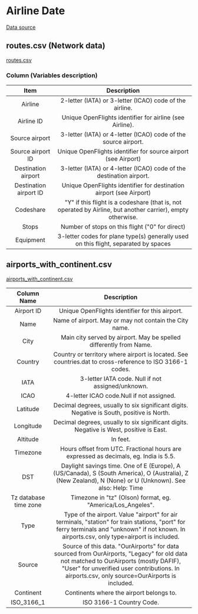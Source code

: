 Airline Date
============================================
[Data source](https://openflights.org/data.html)

## routes.csv (Network data)
[routes.csv](https://github.com/liao961120/liao961120.github.io/blob/master/ds_tour/data/global_airline_network/routes.csv)

### Column (Variables description)

|          Item          |                                                 Description                                                 |
|:----------------------:|:-----------------------------------------------------------------------------------------------------------:|
|         Airline        |                           2-letter (IATA) or 3-letter (ICAO) code of the airline.                           |
|       Airline ID       |                           Unique OpenFlights identifier for airline (see Airline).                          |
|     Source airport     |                        3-letter (IATA) or 4-letter (ICAO) code of the source airport.                       |
|    Source airport ID   |                        Unique OpenFlights identifier for source airport (see Airport)                       |
|   Destination airport  |                     3-letter (IATA) or 4-letter (ICAO) code of the destination airport.                     |
| Destination airport ID |                     Unique OpenFlights identifier for destination airport (see Airport)                     |
|        Codeshare       | "Y" if this flight is a codeshare (that is, not operated by Airline, but another carrier), empty otherwise. |
|          Stops         |                               Number of stops on this flight ("0" for direct)                               |
|        Equipment       |             3-letter codes for plane type(s) generally used on this flight, separated by spaces             |

## airports_with_continent.csv
[airports_with_continent.csv](https://github.com/liao961120/liao961120.github.io/blob/master/ds_tour/data/global_airline_network/cleaned/airports_with_continent.csv)

|      Column Name      |                                                                                                               Description                                                                                                              |
|:---------------------:|:--------------------------------------------------------------------------------------------------------------------------------------------------------------------------------------------------------------------------------------:|
|       Airport ID      |                                                                                             Unique OpenFlights identifier for this airport.                                                                                            |
|          Name         |                                                                                         Name of airport. May or may not contain the City name.                                                                                         |
|          City         |                                                                                   Main city served by airport. May be spelled differently from Name.                                                                                   |
|        Country        |                                                                Country or territory where airport is located. See countries.dat to cross-reference to ISO 3166-1 codes.                                                                |
|          IATA         |                                                                                            3-letter IATA code. Null if not assigned/unknown.                                                                                           |
|          ICAO         |                                                                                                4-letter ICAO code.Null if not assigned.                                                                                                |
|        Latitude       |                                                                        Decimal degrees, usually to six significant digits. Negative is South, positive is North.                                                                       |
|       Longitude       |                                                                         Decimal degrees, usually to six significant digits. Negative is West, positive is East.                                                                        |
|        Altitude       |                                                                                                                In feet.                                                                                                                |
|        Timezone       |                                                                          Hours offset from UTC. Fractional hours are expressed as decimals, eg. India is 5.5.                                                                          |
|          DST          |                                        Daylight savings time. One of E (Europe), A (US/Canada), S (South America), O (Australia), Z (New Zealand), N (None) or U (Unknown). See also: Help: Time                                       |
| Tz database time zone |                                                                                       Timezone in "tz" (Olson) format, eg. "America/Los_Angeles".                                                                                      |
|          Type         |                      Type of the airport. Value "airport" for air terminals, "station" for train stations, "port" for ferry terminals and "unknown" if not known. In airports.csv, only type=airport is included.                      |
|         Source        | Source of this data. "OurAirports" for data sourced from OurAirports, "Legacy" for old data not matched to OurAirports (mostly DAFIF), "User" for unverified user contributions. In airports.csv, only source=OurAirports is included. |
|       Continent       |                                                                                                Continents where the airport belongs to.                                                                                                |
|       ISO_3166_1      |                                                                                                        ISO 3166-1 Country Code.                                                                                                        |